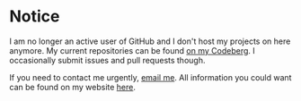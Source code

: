# Notice

I am no longer an active user of GitHub and I don't host my projects on here anymore.
My current repositories can be found [on my Codeberg](https://codeberg.org/speedie). I occasionally submit issues and pull requests though. 

If you need to contact me urgently, [email me](mailto:speedie@duck.com).
All information you could want can be found on my website [here](https://speedie.gq).

